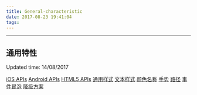 ```yaml
---
title: General-characteristic
date: 2017-08-23 19:41:04
tags:
---
```



---
通用特性
---

Updated time: 14/08/2017

[iOS APIs](/document/2017/08/24/iOS-APIs)
[Android APIs](/document/2017/08/24/Android-APIs)
[HTML5 APIs](/document/2017/08/24/HTML5-APIs)
[通用样式](/document/2017/08/24/Common-Style)
[文本样式](/document/2017/08/24/Text-Style)
[颜色名称](/document/2017/08/24/Color-Name-List)
[手势](/document/2017/08/24/Gesture)
[路径](/document/2017/08/24/Path)
[事件冒泡](/document/2017/08/24/Event-Bubbling)
[降级方案](/document/2017/08/24/Downgrade)